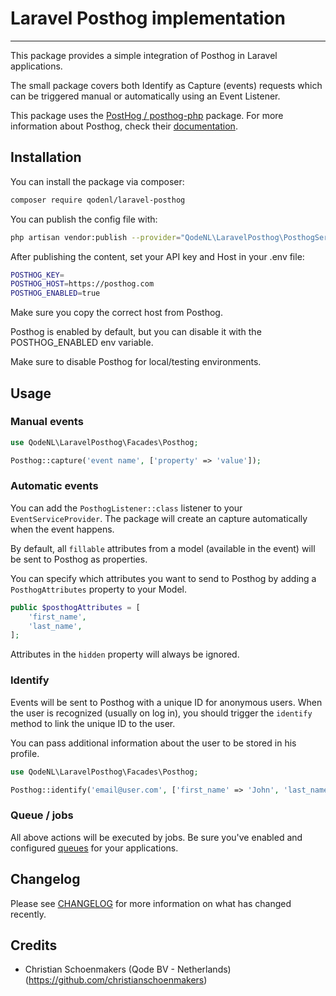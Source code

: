 # Laravel Posthog implementation

---
This package provides a simple integration of Posthog in Laravel applications. 

The small package covers both Identify as Capture (events) requests which can be triggered manual or automatically using an Event Listener. 

This package uses the [PostHog / posthog-php](https://github.com/PostHog/posthog-php) package. For more information about Posthog, check their [documentation](https://posthog.com/docs).

## Installation

You can install the package via composer:

```bash
composer require qodenl/laravel-posthog
```

You can publish the config file with:

```bash
php artisan vendor:publish --provider="QodeNL\LaravelPosthog\PosthogServiceProvider"  
```

After publishing the content, set your API key and Host in your .env file:

```bash
POSTHOG_KEY=
POSTHOG_HOST=https://posthog.com
POSTHOG_ENABLED=true
```

Make sure you copy the correct host from Posthog. 

Posthog is enabled by default, but you can disable it with the POSTHOG_ENABLED env variable. 

Make sure to disable Posthog for local/testing environments. 

## Usage

### Manual events

```php
use QodeNL\LaravelPosthog\Facades\Posthog;

Posthog::capture('event name', ['property' => 'value']);
```

### Automatic events 

You can add the `PosthogListener::class` listener to your `EventServiceProvider`. The package will create an capture automatically when the event happens. 

By default, all `fillable` attributes from a model (available in the event) will be sent to Posthog as properties.

You can specify which attributes you want to send to Posthog by adding a `PosthogAttributes` property to your Model.

```php
public $posthogAttributes = [
    'first_name',
    'last_name',
];
```

Attributes in the `hidden` property will always be ignored. 

### Identify

Events will be sent to Posthog with a unique ID for anonymous users. When the user is recognized (usually on log in), 
you should trigger the `identify` method to link the unique ID to the user.

You can pass additional information about the user to be stored in his profile. 

```php
use QodeNL\LaravelPosthog\Facades\Posthog;

Posthog::identify('email@user.com', ['first_name' => 'John', 'last_name' => 'Doe']);
```

### Queue / jobs

All above actions will be executed by jobs. Be sure you've enabled and configured [queues](https://laravel.com/docs/10.x/queues) for your applications. 

## Changelog

Please see [CHANGELOG](CHANGELOG.md) for more information on what has changed recently.

## Credits

- Christian Schoenmakers (Qode BV - Netherlands) (https://github.com/christianschoenmakers)
